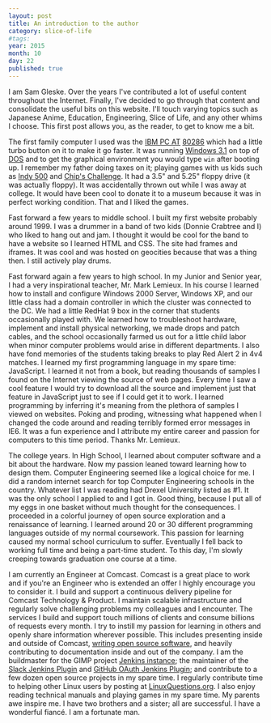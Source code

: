 ```yaml
---
layout: post
title: An introduction to the author
category: slice-of-life
#tags:
year: 2015
month: 10
day: 22
published: true
---
```


I am Sam Gleske.  Over the years I've contributed a lot of useful content
throughout the Internet.  Finally, I've decided to go through that content and
consolidate the useful bits on this website.  I'll touch varying topics such as
Japanese Anime, Education, Engineering, Slice of Life, and any other whims I
choose.  This first post allows you, as the reader, to get to know me a bit.

The first family computer I used was the [IBM PC AT][wiki-pcat]
[80286][wiki-80286] which had a little turbo button on it to make it go faster.
It was running [Windows 3.1][wiki-win31] on top of [DOS][wiki-dos] and to get
the graphical environment you would type `win` after booting up.  I remember my
father doing taxes on it; playing games with us kids such as [Indy 500][indy]
and [Chip's Challenge][chips].  It had a 3.5" and 5.25" floppy drive (it was
actually floppy).  It was accidentally thrown out while I was away at college.
It would have been cool to donate it to a museum because it was in perfect
working condition.  That and I liked the games.

Fast forward a few years to middle school.  I built my first website probably
around 1999.  I was a drummer in a band of two kids (Donnie Crabtree and I) who
liked to hang out and jam.  I thought it would be cool for the band to have a
website so I learned HTML and CSS.  The site had frames and iframes.  It was
cool and was hosted on geocities because that was a thing then.  I still
actively play drums.

Fast forward again a few years to high school.  In my Junior and Senior year, I
had a very inspirational teacher, Mr. Mark Lemieux.  In his course I learned how
to install and configure Windows 2000 Server, Windows XP, and our little class
had a domain controller in which the cluster was connected to the DC.  We had a
little RedHat 9 box in the corner that students occasionally played with.  We
learned how to troubleshoot hardware, implement and install physical networking,
we made drops and patch cables, and the school occasionally farmed us out for a
little child labor when minor computer problems would arise in different
departments.  I also have fond memories of the students taking breaks to play
Red Alert 2 in 4v4 matches.  I learned my first programming language in my spare
time: JavaScript.  I learned it not from a book, but reading thousands of
samples I found on the Internet viewing the source of web pages.  Every time I
saw a cool feature I would try to download all the source and implement just
that feature in JavaScript just to see if I could get it to work.  I learned
programming by inferring it's meaning from the plethora of samples I viewed on
websites.  Poking and proding, witnessing what happened when I changed the code
around and reading terribly formed error messages in IE6.  It was a fun
experience and I attribute my entire career and passion for computers to this
time period.  Thanks Mr. Lemieux.

The college years.  In High School, I learned about computer software and a bit
about the hardware.  Now my passion leaned toward learning how to design them.
Computer Engineering seemed like a logical choice for me.  I did a random
internet search for top Computer Engineering schools in the country.  Whatever
list I was reading had Drexel University listed as #1.  It was the only school I
applied to and I got in.  Good thing, because I put all of my eggs in one basket
without much thought for the consequences.  I proceeded in a colorful journey of
open source exploration and a renaissance of learning.  I learned around 20 or
30 different programming languages outside of my normal coursework.  This
passion for learning caused my normal school curriculum to suffer.  Eventually I
fell back to working full time and being a part-time student.  To this day, I'm
slowly creeping towards graduation one course at a time.

I am currently an Engineer at Comcast.  Comcast is a great place to work and if
you're an Engineer who is extended an offer I highly encourage you to consider
it.  I build and support a continuous delivery pipeline for Comcast Technology &
Product.  I maintain scalable infrastructure and regularly solve challenging
problems my colleagues and I encounter.  The services I build and support touch
millions of clients and consume billions of requests every month.  I try to
instill my passion for learning in others and openly share information wherever
possible.  This includes presenting inside and outside of Comcast, [writing open
source software][gh-my], and heavily contributing to documentation inside and
out of the company.  I am the buildmaster for the GIMP project [Jenkins
instance][jenkins-gimp]; the maintainer of the [Slack Jenkins
Plugin][jenkins-slack] and [GitHub OAuth Jenkins Plugin][jenkins-gh-oauth]; and
contribute to a few dozen open source projects in my spare time.  I regularly
contribute time to helping other Linux users by posting at
[LinuxQuestions.org][lq].  I also enjoy reading technical manuals and playing
games in my spare time.  My parents awe inspire me.  I have two brothers and a
sister; all are successful.  I have a wonderful fiancé.  I am a fortunate man.

[chips]: http://www.abandonia.com/en/games/410/Chips+Challenge.html
[gh-my]: https://github.com/samrocketman
[indy]: http://www.abandonia.com/en/games/897/Indianapolis+500+-+The+Simulation.html
[jenkins-gh-oauth]: https://github.com/jenkinsci/github-oauth-plugin
[jenkins-gimp]: https://build.gimp.org/
[jenkins-slack]: https://github.com/jenkinsci/slack-plugin
[lq]: http://www.linuxquestions.org/questions/user/sag47-492023/
[wiki-80286]: http://en.wikipedia.org/wiki/Intel_80286
[wiki-dos]: http://en.wikipedia.org/wiki/Disk_operating_system
[wiki-pcat]: http://en.wikipedia.org/wiki/IBM_Personal_Computer/AT
[wiki-win31]: http://en.wikipedia.org/wiki/Windows_3.1x
